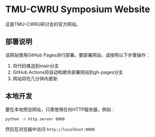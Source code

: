 # TMU-CWRU Symposium Website

这是TMU-CWRU研讨会的官方网站。

## 部署说明

该网站使用GitHub Pages进行部署。要部署网站，请按照以下步骤操作：

1. 将代码推送到main分支
2. GitHub Actions将自动构建并部署网站到gh-pages分支
3. 网站将在几分钟内更新

## 本地开发

要在本地预览网站，只需使用任何HTTP服务器，例如：
```bash
python -m http.server 8000
```

然后在浏览器中访问 `http://localhost:8000`